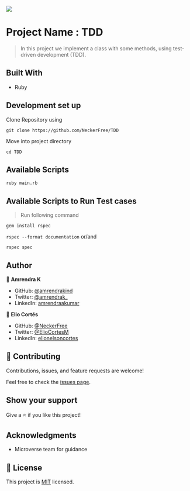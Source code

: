 ![](https://img.shields.io/badge/Microverse-blueviolet)

# Project Name : TDD

> In this project we implement a class with some methods, using test-driven development (TDD). 


## Built With

- Ruby

## Development set up

Clone Repository using

`git clone https://github.com/NeckerFree/TDD`


Move into project directory

`cd TDD`

## Available Scripts

`ruby main.rb`

## Available Scripts to Run Test cases

>Run following command

`gem install rspec`

`rspec --format documentation` or/and

`rspec spec`

## Author

👤 **Amrendra K**

- GitHub: [@amrendrakind](https://github.com/amrendrakind)
- Twitter: [@amrendrak_](https://twitter.com/amrendrak_)
- LinkedIn: [amrendraakumar](https://linkedin.com/in/amrendraakumar)

👤 **Elio Cortés**

- GitHub: [@NeckerFree](https://github.com/NeckerFree)
- Twitter: [@ElioCortesM](https://twitter.com/ElioCortesM)
- LinkedIn: [elionelsoncortes](https://www.linkedin.com/in/elionelsoncortes/)

## 🤝 Contributing

Contributions, issues, and feature requests are welcome!

Feel free to check the [issues page](https://github.com/NeckerFree/TDD/issues).

## Show your support

Give a ⭐️ if you like this project!

## Acknowledgments

- Microverse team for guidance

## 📝 License

This project is [MIT](./MIT.md) licensed.
